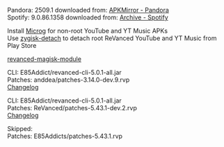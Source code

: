 Pandora: 2509.1
downloaded from: [APKMirror - Pandora](https://www.apkmirror.com/apk/pandora/pandora-music-podcasts/pandora-music-podcasts-2509-1-release/pandora-music-podcasts-2509-1-android-apk-download/)  
Spotify: 9.0.86.1358
downloaded from: [Archive - Spotify](https://archive.org/download/e85-apks/apks/com.spotify.music)  

Install [Microg](https://github.com/ReVanced/GmsCore/releases) for non-root YouTube and YT Music APKs  
Use [zygisk-detach](https://github.com/j-hc/zygisk-detach) to detach root ReVanced YouTube and YT Music from Play Store  

[revanced-magisk-module](https://github.com/E85Addicts/revanced-magisk-module)
  
CLI: E85Addict/revanced-cli-5.0.1-all.jar  
Patches: anddea/patches-3.14.0-dev.9.rvp  
[Changelog](https://github.com/anddea/revanced-patches/releases/tag/v3.14.0-dev.9)

CLI: E85Addict/revanced-cli-5.0.1-all.jar  
Patches: ReVanced/patches-5.43.1-dev.2.rvp  
[Changelog](https://github.com/ReVanced/revanced-patches/releases/tag/v5.43.1-dev.2)  

Skipped:  
Patches: E85Addicts/patches-5.43.1.rvp    
